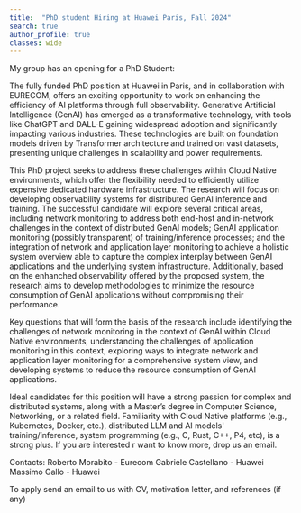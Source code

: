 ```yaml
---
title:  "PhD student Hiring at Huawei Paris, Fall 2024"
search: true
author_profile: true
classes: wide
---
```


My group has an opening for a PhD Student:

The fully funded PhD position at Huawei in Paris, and in collaboration with EURECOM, offers an exciting opportunity to work on enhancing the efficiency of AI platforms through full observability. Generative Artificial Intelligence (GenAI) has emerged as a transformative technology, with tools like ChatGPT and DALL-E gaining widespread adoption and significantly impacting various industries. These technologies are built on foundation models driven by Transformer architecture and trained on vast datasets, presenting unique challenges in scalability and power requirements.

This PhD project seeks to address these challenges within Cloud Native environments, which offer the flexibility needed to efficiently utilize expensive dedicated hardware infrastructure. The research will focus on developing observability systems for distributed GenAI inference and training. The successful candidate will explore several critical areas, including network monitoring to address both end-host and in-network challenges in the context of distributed GenAI models; GenAI application monitoring (possibly transparent) of training/inference processes; and the integration of network and application layer monitoring to achieve a holistic system overview able to capture the complex interplay between GenAI applications and the underlying system infrastructure. Additionally, based on the enhanched observability offered by the proposed system, the research aims to develop methodologies to minimize the resource consumption of GenAI applications without compromising their performance.

Key questions that will form the basis of the research include identifying the challenges of network monitoring in the context of GenAI within Cloud Native environments, understanding the challenges of application monitoring in this context, exploring ways to integrate network and application layer monitoring for a comprehensive system view, and developing systems to reduce the resource consumption of GenAI applications.

Ideal candidates for this position will have a strong passion for complex and distributed systems, along with a Master’s degree in Computer Science, Networking, or a related field. Familiarity with Cloud Native platforms (e.g., Kubernetes, Docker, etc.), distributed LLM and AI models' training/inference, system programming (e.g., C, Rust, C++, P4, etc), is a strong plus. If you are interested r want to know more, drop us an email. 

Contacts:
Roberto Morabito - Eurecom
Gabriele Castellano - Huawei
Massimo Gallo - Huawei

To apply send an email to us with CV, motivation letter, and references (if any)